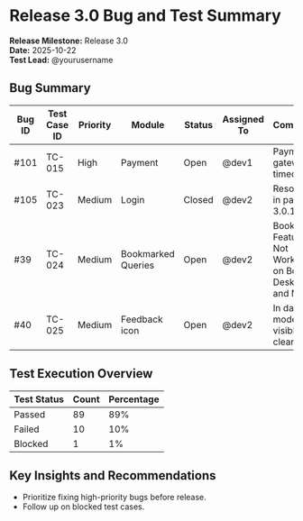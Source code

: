 # Release 3.0 Bug and Test Summary

**Release Milestone:** Release 3.0  
**Date:** 2025-10-22  
**Test Lead:** @yourusername  

## Bug Summary

| Bug ID | Test Case ID | Priority | Module | Status | Assigned To | Comments |
|--------|--------------|----------|--------|--------|-------------|----------|
| #101   | TC-015       | High     | Payment| Open   | @dev1       | Payment gateway timeout |
| #105   | TC-023       | Medium   | Login  | Closed | @dev2       | Resolved in patch 3.0.1 |
| #39   | TC-024       | Medium   | Bookmarked Queries  | Open | @dev2       | Bookmark Feature Not Working on Both Desktop and Mobile |
| #40   | TC-025       | Medium   | Feedback icon  | Open | @dev2       | In dark mode it not visible clearly |


## Test Execution Overview

| Test Status | Count | Percentage |
|-------------|-------|------------|
| Passed      | 89    | 89%        |
| Failed      | 10    | 10%        |
| Blocked     | 1     | 1%         |

## Key Insights and Recommendations

- Prioritize fixing high-priority bugs before release.
- Follow up on blocked test cases.
